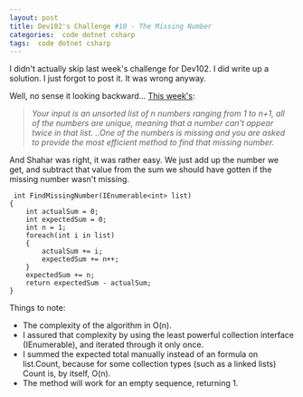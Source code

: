 ```yaml
---
layout: post
title: Dev102's Challenge #10 - The Missing Number
categories:  code dotnet csharp
tags:  code dotnet csharp
---
```


  I didn't actually skip last week's challenge for Dev102.  I did write up a solution.  I just forgot to post it.  It was wrong anyway.
  
  Well, no sense it looking backward... [This week's](http://www.dev102.com/net/a-programming-job-interview-challenge-10-the-missing-number/):
>*Your input is an unsorted list of n numbers ranging from 1 to n+1, all of the numbers are unique, meaning that a number can't appear twice in that list. ..One of the numbers is missing and you are asked to provide the most efficient method to find that missing number.*

And Shahar was right, it was rather easy.  We just add up the number we get, and subtract that value from the sum we should have gotten if the missing number wasn't missing.

	 int FindMissingNumber(IEnumerable<int> list) 
	{ 
		int actualSum = 0; 
		int expectedSum = 0; 
		int n = 1; 
		foreach(int i in list) 
		{ 
			actualSum += i; 
			expectedSum += n++; 
		} 
		expectedSum += n; 
		return expectedSum - actualSum; 
	}


Things to note:
  
* The complexity of the algorithm in O(n).
*  I  assured that complexity by using the least powerful collection interface (IEnumerable), and iterated through it only once.
*  I summed the expected total manually instead of an formula on list.Count, because for some collection types (such as a linked lists) Count is, by itself, O(n).
*  The method will work for an empty sequence, returning 1.